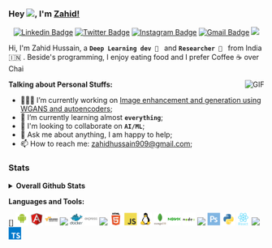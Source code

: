 ### Hey <img src="https://media.giphy.com/media/hvRJCLFzcasrR4ia7z/giphy.gif" width="40px">, I'm [Zahid!](https://github.com/Zahid8) 


<div align="center">
  
[![Linkedin Badge](https://img.shields.io/badge/-zahidhussain909-blue?style=flat&logo=Linkedin&logoColor=white&link=https://www.linkedin.com/in/zahidhussain909/)](https://www.linkedin.com/in/zahidhussain909/)
[![Twitter Badge](https://img.shields.io/badge/-@ZahidHu30360793-1ca0f1?style=flat&labelColor=1ca0f1&logo=twitter&logoColor=white&link=https://twitter.com/ZahidHu30360793)](https://twitter.com/ZahidHu30360793)
[![Instagram Badge](https://img.shields.io/badge/-@_i_am_zahid-purple?style=flat&logo=instagram&logoColor=white&link=https://www.instagram.com/_i_am_zahid/)](https://www.instagram.com/_i_am_zahid/)
[![Gmail Badge](https://img.shields.io/badge/-zahidhussain909-c14438?style=flat&logo=Gmail&logoColor=white&link=mailto:zahidhussain909@gmail.com)](mailto:zahidhussain909@gmail.com)
![](https://komarev.com/ghpvc/?username=zahidhussain909&style=flat&color=828bed)

</div>



Hi, I'm Zahid Hussain, a **`Deep Learning dev 🚀 `** and **`Researcher 🔭 `** from India 🇮🇳 . Beside's programming, I enjoy eating food and I prefer Coffee ☕ over Chai

  <img align="right" alt="GIF" src="https://media.giphy.com/media/836HiJc7pgzy8iNXCn/giphy.gif" />
  
**Talking about Personal Stuffs:**

- 👨🏽‍💻 I’m currently working on [Image enhancement and generation using WGANS and autoencoders](https://github.com/Zahid8);
- 🌱 I’m currently learning almost **`everything`**; 
- 👯 I'm looking to collaborate on **`AI/ML`**;
- 💬 Ask me about anything, I am happy to help;
- 📫 How to reach me: zahidhussain909@gmail.com;


### Stats


<details>
  <summary><b>Overall Github Stats</b></summary>
  <a href="https://github.com/Zahid8/"><img align="center" title="Zahid Hussain's Github Stats" alt="Divy's Github Stats" src="https://github-readme-stats.vercel.app/api?username=Zahid8&count_private=true&show_icons=true" /></a>
</details>


**Languages and Tools:**  

[] <code><img height="25" src="https://raw.githubusercontent.com/devicons/devicon/master/icons/android/android-original-wordmark.svg" ></code>
<code><img height="25" src="https://raw.githubusercontent.com/devicons/devicon/master/icons/angularjs/angularjs-original.svg" ></code>
<code><img height="25" src="https://raw.githubusercontent.com/devicons/devicon/master/icons/amazonwebservices/amazonwebservices-original-wordmark.svg" ></code>
<code><img height="25" src="https://www.vectorlogo.zone/logos/apache_cassandra/apache_cassandra-icon.svg" ></code>
<code><img height="25" src="https://raw.githubusercontent.com/devicons/devicon/master/icons/docker/docker-original-wordmark.svg" ></code>
<code><img height="25" src="https://raw.githubusercontent.com/devicons/devicon/master/icons/express/express-original-wordmark.svg" ></code>
<code><img height="25" src="https://www.vectorlogo.zone/logos/git-scm/git-scm-icon.svg" ></code>
<code><img height="25" src="https://raw.githubusercontent.com/devicons/devicon/master/icons/html5/html5-original-wordmark.svg" ></code>
<code><img height="25" src="https://raw.githubusercontent.com/devicons/devicon/master/icons/javascript/javascript-original.svg" ></code>
<code><img height="25" src="https://raw.githubusercontent.com/devicons/devicon/master/icons/linux/linux-original.svg" ></code>
<code><img height="25" src="https://raw.githubusercontent.com/devicons/devicon/master/icons/mongodb/mongodb-original-wordmark.svg" ></code>
<code><img height="25" src="https://raw.githubusercontent.com/devicons/devicon/master/icons/nginx/nginx-original.svg" ></code>
<code><img height="25" src="https://raw.githubusercontent.com/devicons/devicon/master/icons/nodejs/nodejs-original-wordmark.svg" ></code>
<code><img height="25" src="https://www.vectorlogo.zone/logos/opencv/opencv-icon.svg" ></code>
<code><img height="25" src="https://raw.githubusercontent.com/devicons/devicon/master/icons/photoshop/photoshop-plain.svg" ></code>
<code><img height="25" src="https://raw.githubusercontent.com/devicons/devicon/master/icons/python/python-original.svg" ></code>
<code><img height="25" src="https://raw.githubusercontent.com/devicons/devicon/master/icons/react/react-original-wordmark.svg" ></code>
<code><img height="25" src="https://www.vectorlogo.zone/logos/tensorflow/tensorflow-icon.svg" ></code>
<code><img height="25" src="https://raw.githubusercontent.com/devicons/devicon/master/icons/typescript/typescript-original.svg" ></code>
